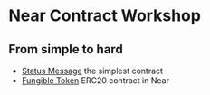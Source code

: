 # Near Contract Workshop

## From simple to hard

* [Status Message](status-message-rs/) the simplest contract
* [Fungible Token](ft-rs/) ERC20 contract in Near
